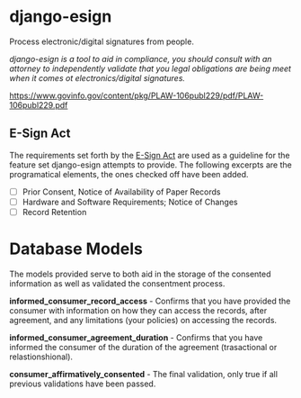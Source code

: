 # django-esign

Process electronic/digital signatures from people.

_django-esign is a tool to aid in compliance, you should consult with an attorney to independently validate that you legal obligations are being meet when it comes ot electronics/digital signatures._

https://www.govinfo.gov/content/pkg/PLAW-106publ229/pdf/PLAW-106publ229.pdf

## E-Sign Act
The requirements set forth by the [E-Sign Act](https://www.fdic.gov/regulations/compliance/manual/10/X-3.1.pdf) are used as a guideline for the feature set django-esign attempts to provide. The following excerpts are the programatical elements, the ones checked off have been added.
- [ ]  Prior Consent, Notice of Availability of Paper Records
- [ ]  Hardware and Software Requirements; Notice of Changes
- [ ]  Record Retention

# Database Models

The models provided serve to both aid in the storage of the consented information as well as validated the consentment process.

**informed_consumer_record_access** - Confirms that you have provided the consumer with information on how they can access the records, after agreement, and any limitations (your policies) on accessing the records.

**informed_consumer_agreement_duration** - Confirms that you have informed the consumer of the duration of the agreement (trasactional or relastionshional).

**consumer_affirmatively_consented** - The final validation, only true if all previous validations have been passed.
